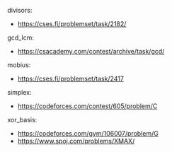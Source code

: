 divisors:
- https://cses.fi/problemset/task/2182/

gcd_lcm:
- https://csacademy.com/contest/archive/task/gcd/

mobius:
- https://cses.fi/problemset/task/2417

simplex:
- https://codeforces.com/contest/605/problem/C

xor_basis:
- https://codeforces.com/gym/106007/problem/G
- https://www.spoj.com/problems/XMAX/ 
